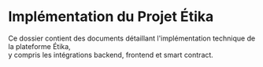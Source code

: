 # Implémentation du Projet Étika  
Ce dossier contient des documents détaillant l'implémentation technique de la plateforme Étika,  
y compris les intégrations backend, frontend et smart contract.
